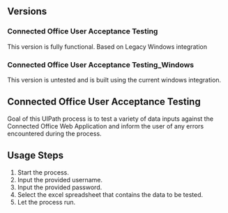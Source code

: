 ## Versions
### Connected Office User Acceptance Testing
This version is fully functional. Based on Legacy Windows integration</br>
### Connected Office User Acceptance Testing_Windows
This version is untested and is built using the current windows integration.</br>
## Connected Office User Acceptance Testing
Goal of this UIPath process is to test a variety of data inputs against the Connected Office Web Application and inform the user of any errors encountered during the process.</br>
## Usage Steps
1. Start the process.
2. Input the provided username.
3. Input the provided password.
4. Select the excel spreadsheet that contains the data to be tested.
5. Let the process run.
